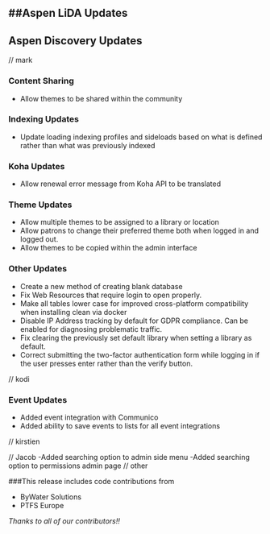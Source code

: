 ##Aspen LiDA Updates
- 

## Aspen Discovery Updates
// mark
### Content Sharing
- Allow themes to be shared within the community

### Indexing Updates
- Update loading indexing profiles and sideloads based on what is defined rather than  what was previously indexed

### Koha Updates
- Allow renewal error message from Koha API to be translated

### Theme Updates
- Allow multiple themes to be assigned to a library or location
- Allow patrons to change their preferred theme both when logged in and logged out.
- Allow themes to be copied within the admin interface


### Other Updates
- Create a new method of creating blank database
- Fix Web Resources that require login to open properly. 
- Make all tables lower case for improved cross-platform compatibility when installing clean via docker
- Disable IP Address tracking by default for GDPR compliance. Can be enabled for diagnosing problematic traffic. 
- Fix clearing the previously set default library when setting a library as default. 
- Correct submitting the two-factor authentication form while logging in if the user presses enter rather than the verify button. 

// kodi
### Event Updates
- Added event integration with Communico
- Added ability to save events to lists for all event integrations

// kirstien

// Jacob
-Added searching option to admin side menu
-Added searching option to permissions admin page
// other

###This release includes code contributions from
- ByWater Solutions
- PTFS Europe

_Thanks to all of our contributors!!_
